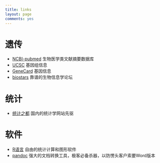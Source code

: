 ```yaml
---
title: links
layout: page
comments: yes
---
```


# 遗传
- [NCBI-pubmed](http://www.ncbi.nlm.nih.gov/pubmed/) 生物医学类文献摘要数据库
- [UCSC](http://genome.ucsc.edu/) 基因组信息
- [GeneCard](http://www.genecards.org/) 基因信息
- [biostars](https://www.biostars.org/) 靠谱的生物信息学论坛

# 统计
- [统计之都](http://cos.name) 国内的统计学网站先驱

# 软件

- [R语言](http://www.r-project.org) 自由的统计计算和图形软件
- [pandoc](http://johnmacfarlane.net/pandoc/) 强大的文档转换工具，极客必备杀器，以防愣头客户索要Word版本
